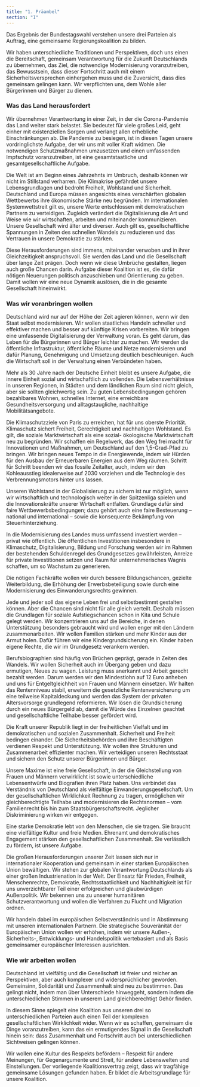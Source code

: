 ```yaml
---
title: "1. Präambel"
section: "I"
---
```


Das Ergebnis der Bundestagswahl verstehen unsere drei Parteien als Auftrag, eine gemeinsame Regierungskoalition zu bilden.

Wir haben unterschiedliche Traditionen und Perspektiven, doch uns einen die Bereitschaft, gemeinsam Verantwortung für die Zukunft Deutschlands zu übernehmen, das Ziel, die notwendige Modernisierung voranzutreiben, das Bewusstsein, dass dieser Fortschritt auch mit einem
Sicherheitsversprechen einhergehen muss und die Zuversicht, dass dies gemeinsam gelingen kann. Wir verpflichten uns, dem Wohle aller Bürgerinnen und Bürger zu dienen.

### Was das Land herausfordert

Wir übernehmen Verantwortung in einer Zeit, in der die Corona-Pandemie das Land weiter stark belastet. Sie bedeutet für viele großes Leid, geht einher mit existenziellen Sorgen und verlangt allen erhebliche Einschränkungen ab. Die Pandemie zu besiegen, ist in diesen Tagen unsere vordringlichste Aufgabe, der wir uns mit voller Kraft widmen. Die notwendigen Schutzmaßnahmen umzusetzen und einen umfassenden Impfschutz voranzutreiben, ist eine gesamtstaatliche und gesamtgesellschaftliche Aufgabe.

Die Welt ist am Beginn eines Jahrzehnts im Umbruch, deshalb können wir nicht im Stillstand verharren. Die Klimakrise gefährdet unsere Lebensgrundlagen und bedroht Freiheit, Wohlstand und Sicherheit. Deutschland und Europa müssen angesichts eines verschärften globalen Wettbewerbs ihre ökonomische Stärke neu begründen. Im internationalen Systemwettstreit gilt es, unsere Werte entschlossen mit demokratischen Partnern zu verteidigen. Zugleich verändert die Digitalisierung die Art und Weise wie wir wirtschaften, arbeiten und miteinander kommunizieren. Unsere Gesellschaft wird älter und diverser. Auch gilt es, gesellschaftliche Spannungen in Zeiten des schnellen Wandels zu reduzieren und das Vertrauen in unsere Demokratie zu stärken.

Diese Herausforderungen sind immens, miteinander verwoben und in ihrer Gleichzeitigkeit anspruchsvoll. Sie werden das Land und die Gesellschaft über lange Zeit prägen. Doch wenn wir diese Umbrüche gestalten, liegen auch große Chancen darin. Aufgabe dieser Koalition ist es, die dafür nötigen Neuerungen politisch anzuschieben und Orientierung zu geben. Damit wollen wir eine neue Dynamik auslösen, die in die gesamte Gesellschaft hineinwirkt.

### Was wir voranbringen wollen

Deutschland wird nur auf der Höhe der Zeit agieren können, wenn wir den Staat selbst modernisieren. Wir wollen staatliches Handeln schneller und effektiver machen und besser auf künftige Krisen vorbereiten. Wir bringen eine umfassende Digitalisierung der Verwaltung voran. Es geht darum, das Leben für die Bürgerinnen und Bürger leichter zu machen. Wir werden die öffentliche Infrastruktur, öffentliche Räume und Netze modernisieren und dafür Planung, Genehmigung und Umsetzung deutlich beschleunigen. Auch die Wirtschaft soll in der Verwaltung einen Verbündeten haben.

Mehr als 30 Jahre nach der Deutsche Einheit bleibt es unsere Aufgabe, die innere Einheit sozial und wirtschaftlich zu vollenden. Die Lebensverhältnisse in unseren Regionen, in Städten und dem ländlichen Raum sind nicht gleich, aber sie sollten gleichwertig sein. Zu guten Lebensbedingungen gehören bezahlbares Wohnen, schnelles Internet, eine erreichbare Gesundheitsversorgung und alltagstaugliche, nachhaltige Mobilitätsangebote.

Die Klimaschutzziele von Paris zu erreichen, hat für uns oberste Priorität. Klimaschutz sichert Freiheit, Gerechtigkeit und nachhaltigen Wohlstand. Es gilt, die soziale Marktwirtschaft als eine sozial- ökologische Marktwirtschaft neu zu begründen. Wir schaffen ein Regelwerk, das den Weg frei macht für Innovationen und Maßnahmen, um Deutschland auf den 1,5-Grad-Pfad zu bringen. Wir bringen neues Tempo in die Energiewende, indem wir Hürden für den Ausbau der Erneuerbaren Energien aus dem Weg räumen. Schritt für Schritt beenden wir das fossile Zeitalter, auch, indem wir den Kohleausstieg idealerweise auf 2030 vorziehen und die Technologie des Verbrennungsmotors hinter uns lassen.

Unseren Wohlstand in der Globalisierung zu sichern ist nur möglich, wenn wir wirtschaftlich und technologisch weiter in der Spitzenliga spielen und die Innovationskräfte unserer Wirtschaft entfalten. Grundlage dafür sind faire Wettbewerbsbedingungen; dazu gehört auch eine faire Besteuerung – national und international – sowie die konsequente Bekämpfung von Steuerhinterziehung.

In die Modernisierung des Landes muss umfassend investiert werden – privat wie öffentlich. Die öffentlichen Investitionen insbesondere in Klimaschutz, Digitalisierung, Bildung und Forschung werden wir im Rahmen der bestehenden Schuldenregel des Grundgesetzes gewährleisten, Anreize für private Investitionen setzen und Raum für unternehmerisches Wagnis schaffen, um so Wachstum zu generieren.

Die nötigen Fachkräfte wollen wir durch bessere Bildungschancen, gezielte Weiterbildung, die Erhöhung der Erwerbsbeteiligung sowie durch eine Modernisierung des Einwanderungsrechts gewinnen.

Jede und jeder soll das eigene Leben frei und selbstbestimmt gestalten können. Aber die Chancen sind nicht für alle gleich verteilt. Deshalb müssen die Grundlagen für soziale Aufstiegschancen schon in Kita und Schule gelegt werden. Wir konzentrieren uns auf die Bereiche, in denen Unterstützung besonders gebraucht wird und wollen enger mit den Ländern zusammenarbeiten. Wir wollen Familien stärken und mehr Kinder aus der Armut holen. Dafür führen wir eine Kindergrundsicherung ein. Kinder haben eigene Rechte, die wir im Grundgesetz verankern werden.

Berufsbiographien sind häufig von Brüchen geprägt, gerade in Zeiten des Wandels. Wir wollen Sicherheit auch im Übergang geben und dazu ermutigen, Neues zu wagen. Leistung muss anerkannt und Arbeit gerecht bezahlt werden. Darum werden wir den Mindestlohn auf 12 Euro anheben und uns für Entgeltgleichheit von Frauen und Männern einsetzen. Wir halten das Rentenniveau stabil, erweitern die gesetzliche Rentenversicherung um eine teilweise Kapitaldeckung und werden das System der privaten Altersvorsorge grundlegend reformieren. Wir lösen die Grundsicherung durch ein neues Bürgergeld ab, damit die Würde des Einzelnen geachtet und gesellschaftliche Teilhabe besser gefördert wird.

Die Kraft unserer Republik liegt in der freiheitlichen Vielfalt und im demokratischen und sozialen Zusammenhalt. Sicherheit und Freiheit bedingen einander. Die Sicherheitsbehörden und ihre Beschäftigten verdienen Respekt und Unterstützung. Wir wollen ihre Strukturen und Zusammenarbeit effizienter machen. Wir verteidigen unseren Rechtsstaat und sichern den Schutz unserer Bürgerinnen und Bürger.

Unsere Maxime ist eine freie Gesellschaft, in der die Gleichstellung von Frauen und Männern verwirklicht ist sowie unterschiedliche Lebensentwürfe und Biografien ihren Platz haben. Uns verbindet das Verständnis von Deutschland als vielfältige Einwanderungsgesellschaft. Um der gesellschaftlichen Wirklichkeit Rechnung zu tragen, ermöglichen wir gleichberechtigte Teilhabe und modernisieren die Rechtsnormen – vom Familienrecht bis hin zum Staatsbürgerschaftsrecht. Jeglicher Diskriminierung wirken wir entgegen.

Eine starke Demokratie lebt von den Menschen, die sie tragen. Sie braucht eine vielfältige Kultur und freie Medien. Ehrenamt und demokratisches Engagement stärken den gesellschaftlichen Zusammenhalt. Sie verlässlich zu fördern, ist unsere Aufgabe.

Die großen Herausforderungen unserer Zeit lassen sich nur in internationaler Kooperation und gemeinsam in einer starken Europäischen Union bewältigen. Wir stehen zur globalen Verantwortung Deutschlands als einer großen Industrienation in der Welt. Der Einsatz für Frieden, Freiheit, Menschenrechte, Demokratie, Rechtsstaatlichkeit und Nachhaltigkeit ist für uns unverzichtbarer Teil einer erfolgreichen und glaubwürdigen Außenpolitik. Wir bekennen uns zu unserer humanitären Schutzverantwortung und wollen die Verfahren zu Flucht und Migration ordnen.

Wir handeln dabei im europäischen Selbstverständnis und in Abstimmung mit unseren internationalen Partnern. Die strategische Souveränität der Europäischen Union wollen wir erhöhen, indem wir unsere Außen-, Sicherheits-, Entwicklungs- und Handelspolitik wertebasiert und als Basis gemeinsamer europäischer Interessen ausrichten.

### Wie wir arbeiten wollen

Deutschland ist vielfältig und die Gesellschaft ist freier und reicher an Perspektiven, aber auch komplexer und widersprüchlicher geworden. Gemeinsinn, Solidarität und Zusammenhalt sind neu zu bestimmen. Das gelingt nicht, indem man über Unterschiede hinweggeht, sondern indem die unterschiedlichen Stimmen in unserem Land gleichberechtigt Gehör finden.

In diesem Sinne spiegelt eine Koalition aus unseren drei so unterschiedlichen Parteien auch einen Teil der komplexen gesellschaftlichen Wirklichkeit wider. Wenn wir es schaffen, gemeinsam die Dinge voranzutreiben, kann das ein ermutigendes Signal in die Gesellschaft hinein sein: dass Zusammenhalt und Fortschritt auch bei unterschiedlichen Sichtweisen gelingen können.

Wir wollen eine Kultur des Respekts befördern – Respekt für andere Meinungen, für Gegenargumente und Streit, für andere Lebenswelten und Einstellungen. Der vorliegende Koalitionsvertrag zeigt, dass wir tragfähige gemeinsame Lösungen gefunden haben. Er bildet die Arbeitsgrundlage für unsere Koalition.
